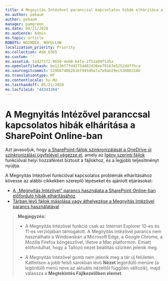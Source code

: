 ```yaml
---
title: A Megnyitás Intézővel paranccsal kapcsolatos hibák elhárítása a SharePoint Online-ban
ms.author: pebaum
author: pebaum
manager: pamgreen
ms.date: 04/21/2020
ms.audience: Admin
ms.topic: article
ROBOTS: NOINDEX, NOFOLLOW
localization_priority: Priority
ms.collection: Adm_O365
ms.custom: ''
ms.assetid: 5ad2f1f2-9650-4eb0-b4fa-2f52a09f535a
ms.openlocfilehash: be1136f7fd4575d482d38ee70163e5252d4ffbca
ms.sourcegitcommit: 5296874062b16f945d9a7a7a9ab29ec53686310b
ms.translationtype: MT
ms.contentlocale: hu-HU
ms.lasthandoff: 05/21/2020
ms.locfileid: "44343204"
---
```

# <a name="troubleshoot-open-with-explorer-issues-in-sharepoint-online"></a>A Megnyitás Intézővel paranccsal kapcsolatos hibák elhárítása a SharePoint Online-ban

Azt javasoljuk, hogy [a SharePoint-fájlok szinkronizálását a OneDrive új szinkronizálási ügyfelével végezze el](https://support.office.com/article/sync-sharepoint-files-with-the-new-onedrive-sync-client-6de9ede8-5b6e-4503-80b2-6190f3354a88), amely az [Igény szerinti fájlok](https://support.office.com/article/learn-about-onedrive-files-on-demand-0e6860d3-d9f3-4971-b321-7092438fb38e) funkcióval helyi hozzáférést biztosít a fájlokhoz, és a legjobb teljesítményt nyújtja.

A Megnyitás Intézővel funkcióval kapcsolatos problémák elhárításához kövesse az alábbi cikkekben szereplő lépéseket és ajánlott eljárásokat:

- [A „Megnyitás Intézővel“ parancs használata a SharePoint Online-ban előforduló hibák elhárításához](https://docs.microsoft.com/sharepoint/support/lists-and-libraries/troubleshoot-issues-using-open-with-explorer)
- [Tárban lévő fájlok másolása vagy áthelyezése a Megnyitás Intézővel parancs használatával](https://support.office.com/article/copy-or-move-library-files-by-using-open-with-explorer-aaee7bfb-e2a1-42ee-8fc0-bcc0754f04d2)

> **Megjegyzés:**
>- A Megnyitás Intézővel funkció csak az Internet Explorer 10-es és 11-es verziójában támogatott. A Megnyitás Intézővel parancs nem használható a Windowsban a Microsoft Edge, a Google Chrome, a Mozilla Firefox böngészővel, illetve a Mac platformon. Emiatt előfordulhat, hogy a Tallózó nézet beállítás szürkén jelenik meg.
>
>- A Megnyitás Intézővel gomb nem jelenik meg a tár új felületén. Kattintson a jobb felső sarokban lévő **Nézet** legördülő menüre (a legördülő menü neve az aktuális nézettől függően változik), majd válassza a **Megtekintés Fájlkezelőben elemet**.
